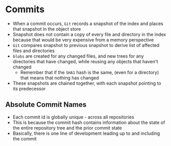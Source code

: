 # Commits

* When a commit occurs, `Git` records a snapshot of the index and places that snapshot in the object store
* Snapshot does not contain a copy of every file and directory in the index because that would be very expensive from a memory perspective
* `Git` compares snapshot to previous snapshot to derive list of affected files and directories
* `blobs` are created for any changed files, and new trees for any directories that have changed, while reusing any objects that haven't changed
  * Remember that if the `SHA1` hash is the same, (even for a directory) that means that nothing has changed
* These snapshots are chained together, with each snapshot pointing to its predecessor

## Absolute Commit Names

* Each commit id is globally unique - across all repositories
* This is because the commit hash contains information about the state of the entire repository tree and the prior commit state
* Basically, there is one line of development leading up to and including the commit
